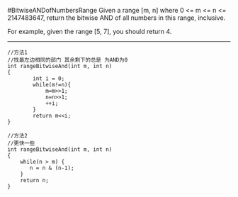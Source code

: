 #BitwiseANDofNumbersRange
Given a range [m, n] where 0 <= m <= n <= 2147483647, return the bitwise AND of all numbers in this range, inclusive.

For example, given the range [5, 7], you should return 4.


---



```
//方法1
//找最左边相同的部门 其余剩下的总是 为AND为0
int rangeBitwiseAnd(int m, int n)
{
        int i = 0;
        while(m!=n){
            m=m>>1;
            n=n>>1;
            ++i;        
        }
        return m<<i;
}

//方法2
//更快一些
int rangeBitwiseAnd(int m, int n)
{
    while(n > m) { 
       n = n & (n-1);
    }
    return n;
}
```